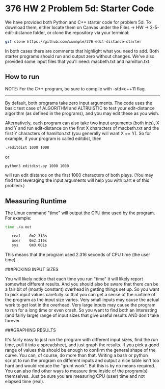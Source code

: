 # 376 HW 2 Problem 5d: Starter Code
We have provided both Python and C++ starter code for problem 5d. To download them, either locate them on Canvas under the Files &rarr; HW &rarr; 2-5-edit-distance folder, or clone the repository via your terminal: 

```bash
git clone https://github.com/xumaple/376-edit-distance-starter
```

In both cases there are comments that highlight what you need to add.  Both starter programs should run and output zero without changes. We've also provided some input files that you'll need: macbeth.txt and hamilton.txt.

## How to run

NOTE: For the C++ program, be sure to compile with -std=c++11 flag.

---

By default, both programs take zero input arguments. The code uses the basic test case of ALGORITHM and ALTRUISTIC to test your edit-distance algorithm (as defined in the programs), and you may edit these as you wish. 

Alternatively, each program can also take two input arguments (both ints), X and Y and run edit-distance on the first X characters of macbeth.txt and the first Y characters of hamilton.txt (you generally will want X == Y).  So for example, if your program is called editdist, then 

```bash
./editdist 1000 1000
```

or

```bash
python3 editdist.py 1000 1000
```


will run edit distance on the first 1000 characters of both plays. (You may find that leveraging the input arguments will help you with part e of this problem.)

## Measuring Runtime

The Linux command "time" will output the CPU time used by the program.  For example:

```bash
time ./a.out

   real    0m2.318s
   user    0m2.316s
   sys     0m0.001s
```

This means that the program used 2.316 seconds of CPU time (the user time).

###PICKING INPUT SIZES

You will likely notice that each time you run "time" it will likely report somewhat different results.  And you should also be aware that there can be a fair bit of (mostly constant) overhead in getting things set up.  So you want to pick input values carefully so that you can get a sense of the runtime of the program as the input size varies.  Very small inputs may cause the actual work to get lost in the overhead.  Very large inputs may cause the program to run for a long time or even crash.  So you want to find both an interesting (and fairly large) range of input sizes that give useful results AND don't take forever.

###GRAPHING RESULTS

It's fairly easy to just run the program with different input sizes, find the run time, pull it into a spreadsheet, and just graph the results.  If you pick a good range of values this should be enough to confirm the general shape of the curve.  You can, of course, do more than that.  Writing a bash or python script to run the program on different inputs and output a nice table isn't too hard and would reduce the "grunt work".  But this is by no means required.  You can also find other ways to measure time inside of the program(s) themselves.  Just be sure you are measuring CPU (user) time and not elapsed time (real).  
